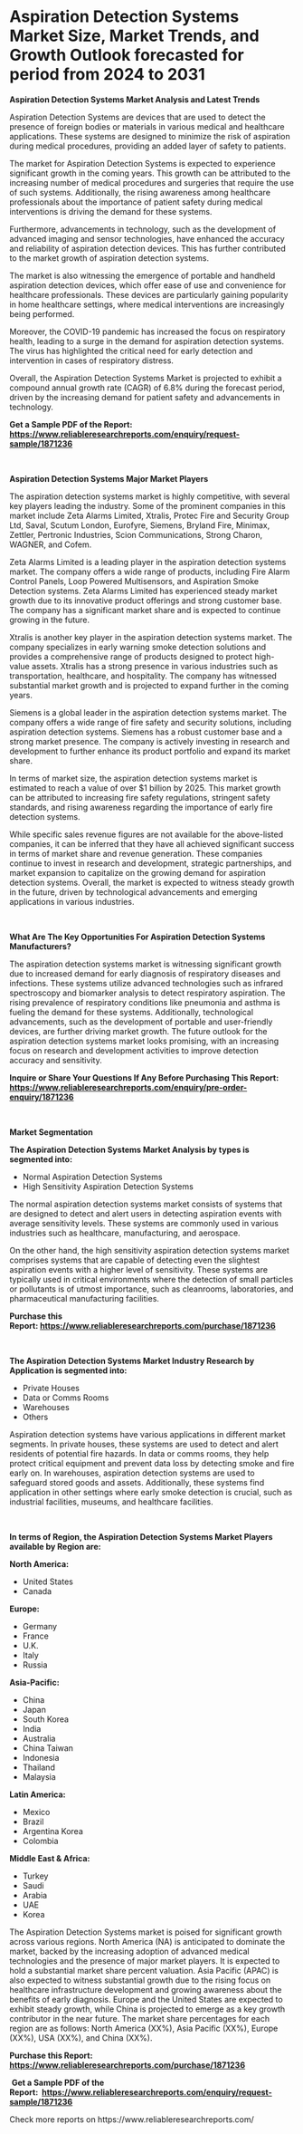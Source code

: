 <p><h1>Aspiration Detection Systems Market Size, Market Trends, and Growth Outlook forecasted for period from 2024 to 2031</h1></p><p><strong>Aspiration Detection Systems Market Analysis and Latest Trends</strong></p>
<p><p>Aspiration Detection Systems are devices that are used to detect the presence of foreign bodies or materials in various medical and healthcare applications. These systems are designed to minimize the risk of aspiration during medical procedures, providing an added layer of safety to patients.</p><p>The market for Aspiration Detection Systems is expected to experience significant growth in the coming years. This growth can be attributed to the increasing number of medical procedures and surgeries that require the use of such systems. Additionally, the rising awareness among healthcare professionals about the importance of patient safety during medical interventions is driving the demand for these systems.</p><p>Furthermore, advancements in technology, such as the development of advanced imaging and sensor technologies, have enhanced the accuracy and reliability of aspiration detection devices. This has further contributed to the market growth of aspiration detection systems.</p><p>The market is also witnessing the emergence of portable and handheld aspiration detection devices, which offer ease of use and convenience for healthcare professionals. These devices are particularly gaining popularity in home healthcare settings, where medical interventions are increasingly being performed.</p><p>Moreover, the COVID-19 pandemic has increased the focus on respiratory health, leading to a surge in the demand for aspiration detection systems. The virus has highlighted the critical need for early detection and intervention in cases of respiratory distress.</p><p>Overall, the Aspiration Detection Systems Market is projected to exhibit a compound annual growth rate (CAGR) of 6.8% during the forecast period, driven by the increasing demand for patient safety and advancements in technology.</p></p>
<p><strong>Get a Sample PDF of the Report:&nbsp; <a href="https://www.reliableresearchreports.com/enquiry/request-sample/1871236">https://www.reliableresearchreports.com/enquiry/request-sample/1871236</a></strong></p>
<p>&nbsp;</p>
<p><strong>Aspiration Detection Systems Major Market Players</strong></p>
<p><p>The aspiration detection systems market is highly competitive, with several key players leading the industry. Some of the prominent companies in this market include Zeta Alarms Limited, Xtralis, Protec Fire and Security Group Ltd, Saval, Scutum London, Eurofyre, Siemens, Bryland Fire, Minimax, Zettler, Pertronic Industries, Scion Communications, Strong Charon, WAGNER, and Cofem.</p><p>Zeta Alarms Limited is a leading player in the aspiration detection systems market. The company offers a wide range of products, including Fire Alarm Control Panels, Loop Powered Multisensors, and Aspiration Smoke Detection systems. Zeta Alarms Limited has experienced steady market growth due to its innovative product offerings and strong customer base. The company has a significant market share and is expected to continue growing in the future.</p><p>Xtralis is another key player in the aspiration detection systems market. The company specializes in early warning smoke detection solutions and provides a comprehensive range of products designed to protect high-value assets. Xtralis has a strong presence in various industries such as transportation, healthcare, and hospitality. The company has witnessed substantial market growth and is projected to expand further in the coming years.</p><p>Siemens is a global leader in the aspiration detection systems market. The company offers a wide range of fire safety and security solutions, including aspiration detection systems. Siemens has a robust customer base and a strong market presence. The company is actively investing in research and development to further enhance its product portfolio and expand its market share.</p><p>In terms of market size, the aspiration detection systems market is estimated to reach a value of over $1 billion by 2025. This market growth can be attributed to increasing fire safety regulations, stringent safety standards, and rising awareness regarding the importance of early fire detection systems. </p><p>While specific sales revenue figures are not available for the above-listed companies, it can be inferred that they have all achieved significant success in terms of market share and revenue generation. These companies continue to invest in research and development, strategic partnerships, and market expansion to capitalize on the growing demand for aspiration detection systems. Overall, the market is expected to witness steady growth in the future, driven by technological advancements and emerging applications in various industries.</p></p>
<p>&nbsp;</p>
<p><strong>What Are The Key Opportunities For Aspiration Detection Systems Manufacturers?</strong></p>
<p><p>The aspiration detection systems market is witnessing significant growth due to increased demand for early diagnosis of respiratory diseases and infections. These systems utilize advanced technologies such as infrared spectroscopy and biomarker analysis to detect respiratory aspiration. The rising prevalence of respiratory conditions like pneumonia and asthma is fueling the demand for these systems. Additionally, technological advancements, such as the development of portable and user-friendly devices, are further driving market growth. The future outlook for the aspiration detection systems market looks promising, with an increasing focus on research and development activities to improve detection accuracy and sensitivity.</p></p>
<p><strong>Inquire or Share Your Questions If Any Before Purchasing This Report: <a href="https://www.reliableresearchreports.com/enquiry/pre-order-enquiry/1871236">https://www.reliableresearchreports.com/enquiry/pre-order-enquiry/1871236</a></strong></p>
<p>&nbsp;</p>
<p><strong>Market Segmentation</strong></p>
<p><strong>The Aspiration Detection Systems Market Analysis by types is segmented into:</strong></p>
<p><ul><li>Normal Aspiration Detection Systems</li><li>High Sensitivity Aspiration Detection Systems</li></ul></p>
<p><p>The normal aspiration detection systems market consists of systems that are designed to detect and alert users in detecting aspiration events with average sensitivity levels. These systems are commonly used in various industries such as healthcare, manufacturing, and aerospace.</p><p>On the other hand, the high sensitivity aspiration detection systems market comprises systems that are capable of detecting even the slightest aspiration events with a higher level of sensitivity. These systems are typically used in critical environments where the detection of small particles or pollutants is of utmost importance, such as cleanrooms, laboratories, and pharmaceutical manufacturing facilities.</p></p>
<p><strong>Purchase this Report:&nbsp;<a href="https://www.reliableresearchreports.com/purchase/1871236">https://www.reliableresearchreports.com/purchase/1871236</a></strong></p>
<p>&nbsp;</p>
<p><strong>The Aspiration Detection Systems Market Industry Research by Application is segmented into:</strong></p>
<p><ul><li>Private Houses</li><li>Data or Comms Rooms</li><li>Warehouses</li><li>Others</li></ul></p>
<p><p>Aspiration detection systems have various applications in different market segments. In private houses, these systems are used to detect and alert residents of potential fire hazards. In data or comms rooms, they help protect critical equipment and prevent data loss by detecting smoke and fire early on. In warehouses, aspiration detection systems are used to safeguard stored goods and assets. Additionally, these systems find application in other settings where early smoke detection is crucial, such as industrial facilities, museums, and healthcare facilities.</p></p>
<p>&nbsp;</p>
<p><strong>In terms of Region, the Aspiration Detection Systems Market Players available by Region are:</strong></p>
<p>
    <p> <strong> North America: </strong>
        <ul>
            <li>United States</li>
            <li>Canada</li>
        </ul>
        </p> 
    <p> <strong> Europe: </strong>
        <ul>
            <li>Germany</li>
            <li>France</li>
            <li>U.K.</li>
            <li>Italy</li>
            <li>Russia</li>
        </ul>
        </p> 
    <p> <strong> Asia-Pacific: </strong>
        <ul>
            <li>China</li>
            <li>Japan</li>
            <li>South Korea</li>
            <li>India</li>
            <li>Australia</li>
            <li>China Taiwan</li>
            <li>Indonesia</li>
            <li>Thailand</li>
            <li>Malaysia</li>
        </ul>
        </p> 
    <p> <strong> Latin America: </strong>
        <ul>
            <li>Mexico</li>
            <li>Brazil</li>
            <li>Argentina Korea</li>
            <li>Colombia</li>
        </ul>
        </p> 
    <p> <strong> Middle East & Africa: </strong>
        <ul>
            <li>Turkey</li>
            <li>Saudi</li>
            <li>Arabia</li>
            <li>UAE</li>
            <li>Korea</li>
        </ul>
    </p>
    </p>
<p><p>The Aspiration Detection Systems market is poised for significant growth across various regions. North America (NA) is anticipated to dominate the market, backed by the increasing adoption of advanced medical technologies and the presence of major market players. It is expected to hold a substantial market share percent valuation. Asia Pacific (APAC) is also expected to witness substantial growth due to the rising focus on healthcare infrastructure development and growing awareness about the benefits of early diagnosis. Europe and the United States are expected to exhibit steady growth, while China is projected to emerge as a key growth contributor in the near future. The market share percentages for each region are as follows: North America (XX%), Asia Pacific (XX%), Europe (XX%), USA (XX%), and China (XX%).</p></p>
<p><strong>Purchase this Report: <a href="https://www.reliableresearchreports.com/purchase/1871236">https://www.reliableresearchreports.com/purchase/1871236</a></strong></p>
<p>&nbsp;<strong>Get a Sample PDF of the Report:&nbsp;&nbsp;<a href="https://www.reliableresearchreports.com/enquiry/request-sample/1871236">https://www.reliableresearchreports.com/enquiry/request-sample/1871236</a></strong></p>
<p><strong></strong></p>
<p>Check more reports on https://www.reliableresearchreports.com/</p>